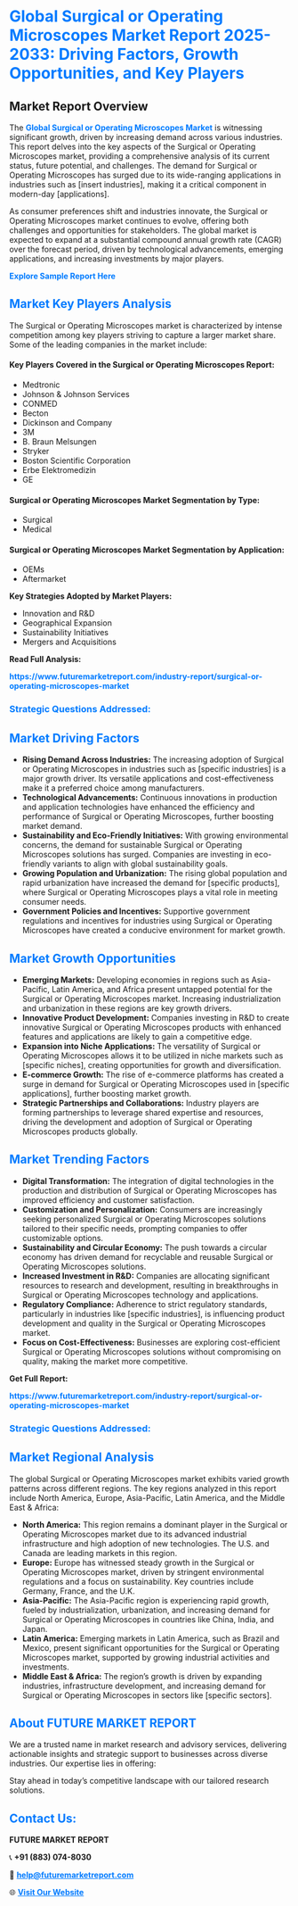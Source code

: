 <h1 style="color: #007BFF;">Global Surgical or Operating Microscopes Market Report 2025-2033: Driving Factors, Growth Opportunities, and Key Players</h1>

<section id="overview">
<h2>Market Report Overview</h2>
<p>The <a href="https://www.futuremarketreport.com/industry-report/surgical-or-operating-microscopes-market" style="color: #007BFF; text-decoration: none;"><strong>Global Surgical or Operating Microscopes Market</strong></a> is witnessing significant growth, driven by increasing demand across various industries. This report delves into the key aspects of the Surgical or Operating Microscopes market, providing a comprehensive analysis of its current status, future potential, and challenges. The demand for Surgical or Operating Microscopes has surged due to its wide-ranging applications in industries such as [insert industries], making it a critical component in modern-day [applications].</p>
<p>As consumer preferences shift and industries innovate, the Surgical or Operating Microscopes market continues to evolve, offering both challenges and opportunities for stakeholders. The global market is expected to expand at a substantial compound annual growth rate (CAGR) over the forecast period, driven by technological advancements, emerging applications, and increasing investments by major players.</p>
</section>

<section id="overview">
<p><a href="https://www.futuremarketreport.com/request-sample/reportId=33493" style="color: #007BFF; text-decoration: none;"><strong>Explore Sample Report Here</strong></a></p>
</section>

<section id="key-players">
<h2 style="color: #007BFF;">Market Key Players Analysis</h2>
<p>The Surgical or Operating Microscopes market is characterized by intense competition among key players striving to capture a larger market share. Some of the leading companies in the market include:</p>
<h4>Key Players Covered in the Surgical or Operating Microscopes Report:</h4>
<ul><li>Medtronic</li><li>Johnson &amp; Johnson Services</li><li>CONMED</li><li>Becton</li><li>Dickinson and Company</li><li>3M</li><li>B. Braun Melsungen</li><li>Stryker</li><li>Boston Scientific Corporation</li><li>Erbe Elektromedizin</li><li>GE</li></ul>
<h4>Surgical or Operating Microscopes Market Segmentation by Type:</h4>
<ul><li>Surgical</li><li>Medical</li></ul>

<h4>Surgical or Operating Microscopes Market Segmentation by Application:</h4>
<ul><li>OEMs</li><li>Aftermarket</li></ul>
<p><strong>Key Strategies Adopted by Market Players:</strong></p>
<ul>
<li>Innovation and R&D</li>
<li>Geographical Expansion</li>
<li>Sustainability Initiatives</li>
<li>Mergers and Acquisitions</li>
</ul>
</section>

<section>
<p><strong>Read Full Analysis: </strong></p><a href="https://www.futuremarketreport.com/industry-report/surgical-or-operating-microscopes-market" style="color: #007BFF; text-decoration: none;"><strong>https://www.futuremarketreport.com/industry-report/surgical-or-operating-microscopes-market</strong></a>
<h3 style="color: #007BFF;">Strategic Questions Addressed:</h3>
</section>

<section id="driving-factors">
<h2 style="color: #007BFF;">Market Driving Factors</h2>
<ul>
<li><strong>Rising Demand Across Industries:</strong> The increasing adoption of Surgical or Operating Microscopes in industries such as [specific industries] is a major growth driver. Its versatile applications and cost-effectiveness make it a preferred choice among manufacturers.</li>
<li><strong>Technological Advancements:</strong> Continuous innovations in production and application technologies have enhanced the efficiency and performance of Surgical or Operating Microscopes, further boosting market demand.</li>
<li><strong>Sustainability and Eco-Friendly Initiatives:</strong> With growing environmental concerns, the demand for sustainable Surgical or Operating Microscopes solutions has surged. Companies are investing in eco-friendly variants to align with global sustainability goals.</li>
<li><strong>Growing Population and Urbanization:</strong> The rising global population and rapid urbanization have increased the demand for [specific products], where Surgical or Operating Microscopes plays a vital role in meeting consumer needs.</li>
<li><strong>Government Policies and Incentives:</strong> Supportive government regulations and incentives for industries using Surgical or Operating Microscopes have created a conducive environment for market growth.</li>
</ul>
</section>

<section id="growth-opportunities">
<h2 style="color: #007BFF;">Market Growth Opportunities</h2>
<ul>
<li><strong>Emerging Markets:</strong> Developing economies in regions such as Asia-Pacific, Latin America, and Africa present untapped potential for the Surgical or Operating Microscopes market. Increasing industrialization and urbanization in these regions are key growth drivers.</li>
<li><strong>Innovative Product Development:</strong> Companies investing in R&D to create innovative Surgical or Operating Microscopes products with enhanced features and applications are likely to gain a competitive edge.</li>
<li><strong>Expansion into Niche Applications:</strong> The versatility of Surgical or Operating Microscopes allows it to be utilized in niche markets such as [specific niches], creating opportunities for growth and diversification.</li>
<li><strong>E-commerce Growth:</strong> The rise of e-commerce platforms has created a surge in demand for Surgical or Operating Microscopes used in [specific applications], further boosting market growth.</li>
<li><strong>Strategic Partnerships and Collaborations:</strong> Industry players are forming partnerships to leverage shared expertise and resources, driving the development and adoption of Surgical or Operating Microscopes products globally.</li>
</ul>
</section>

<section id="trending-factors">
<h2 style="color: #007BFF;">Market Trending Factors</h2>
<ul>
<li><strong>Digital Transformation:</strong> The integration of digital technologies in the production and distribution of Surgical or Operating Microscopes has improved efficiency and customer satisfaction.</li>
<li><strong>Customization and Personalization:</strong> Consumers are increasingly seeking personalized Surgical or Operating Microscopes solutions tailored to their specific needs, prompting companies to offer customizable options.</li>
<li><strong>Sustainability and Circular Economy:</strong> The push towards a circular economy has driven demand for recyclable and reusable Surgical or Operating Microscopes solutions.</li>
<li><strong>Increased Investment in R&D:</strong> Companies are allocating significant resources to research and development, resulting in breakthroughs in Surgical or Operating Microscopes technology and applications.</li>
<li><strong>Regulatory Compliance:</strong> Adherence to strict regulatory standards, particularly in industries like [specific industries], is influencing product development and quality in the Surgical or Operating Microscopes market.</li>
<li><strong>Focus on Cost-Effectiveness:</strong> Businesses are exploring cost-efficient Surgical or Operating Microscopes solutions without compromising on quality, making the market more competitive.</li>
</ul>
</section>

<section>
<p><strong>Get Full Report: </strong></p><a href="https://www.futuremarketreport.com/industry-report/surgical-or-operating-microscopes-market" style="color: #007BFF; text-decoration: none;"><strong>https://www.futuremarketreport.com/industry-report/surgical-or-operating-microscopes-market</strong></a>
<h3 style="color: #007BFF;">Strategic Questions Addressed:</h3>
</section>


<section id="regional-analysis">
<h2 style="color: #007BFF;">Market Regional Analysis</h2>
<p>The global Surgical or Operating Microscopes market exhibits varied growth patterns across different regions. The key regions analyzed in this report include North America, Europe, Asia-Pacific, Latin America, and the Middle East & Africa:</p>
<ul>
<li><strong>North America:</strong> This region remains a dominant player in the Surgical or Operating Microscopes market due to its advanced industrial infrastructure and high adoption of new technologies. The U.S. and Canada are leading markets in this region.</li>
<li><strong>Europe:</strong> Europe has witnessed steady growth in the Surgical or Operating Microscopes market, driven by stringent environmental regulations and a focus on sustainability. Key countries include Germany, France, and the U.K.</li>
<li><strong>Asia-Pacific:</strong> The Asia-Pacific region is experiencing rapid growth, fueled by industrialization, urbanization, and increasing demand for Surgical or Operating Microscopes in countries like China, India, and Japan.</li>
<li><strong>Latin America:</strong> Emerging markets in Latin America, such as Brazil and Mexico, present significant opportunities for the Surgical or Operating Microscopes market, supported by growing industrial activities and investments.</li>
<li><strong>Middle East & Africa:</strong> The region’s growth is driven by expanding industries, infrastructure development, and increasing demand for Surgical or Operating Microscopes in sectors like [specific sectors].</li>
</ul>
</section>

<footer>
<h2 style="color: #007BFF;">About FUTURE MARKET REPORT</h2>
<p>We are a trusted name in market research and advisory services, delivering actionable insights and strategic support to businesses across diverse industries. Our expertise lies in offering:</p>

<p>Stay ahead in today’s competitive landscape with our tailored research solutions.</p>

<h2 style="color: #007BFF;">Contact Us:</h2>
<p><strong>FUTURE MARKET REPORT</strong></p>
<p>📞 <strong>+91 (883) 074-8030</strong></p>
<p>📧 <strong><a href="mailto:help@futuremarketreport.com" style="color: #007BFF;">help@futuremarketreport.com</a></strong></p>
<p>🌐 <strong><a href="https://www.futuremarketreport.com/" style="color: #007BFF;">Visit Our Website</a></strong></p>
</footer>